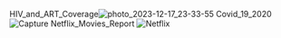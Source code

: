 HIV_and_ART_Coverage![photo_2023-12-17_23-33-55](https://github.com/yppou/Power_BI_projects/assets/146573758/cd71d70a-a310-4425-af16-c677c541bc97)
Covid_19_2020 ![Capture](https://github.com/yppou/Power_BI_projects/assets/146573758/291459ec-9b7e-43f7-9c8b-523752dd4cfe)
Netflix_Movies_Report ![Netflix](https://github.com/yppou/Power_BI_projects/assets/146573758/e71c443e-e748-4563-9d86-99541cbac301)
